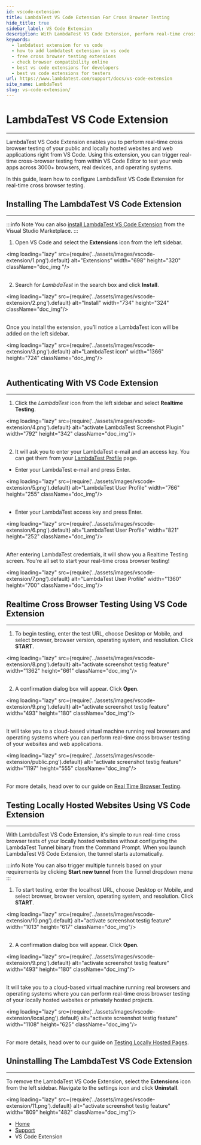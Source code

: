 ```yaml
---
id: vscode-extension
title: LambdaTest VS Code Extension For Cross Browser Testing
hide_title: true
sidebar_label: VS Code Extension
description: With LambdaTest VS Code Extension, perform real-time cross browser testing of your public and locally hosted web applications across 3000+ real, browsers, devices and OS combinations right from the VS Code Editor. 
keywords:
  - lambdatest extension for vs code
  - how to add lambdatest extension in vs code
  - free cross browser testing extensions
  - check browser compatibility online 
  - best vs code extensions for developers
  - best vs code extensions for testers
url: https://www.lambdatest.com/support/docs/vs-code-extension
site_name: LambdaTest
slug: vs-code-extension/
---
```


<script type="application/ld+json"
      dangerouslySetInnerHTML={{ __html: JSON.stringify({
       "@context": "https://schema.org",
        "@type": "BreadcrumbList",
        "itemListElement": [{
          "@type": "ListItem",
          "position": 1,
          "name": "LambdaTest",
          "item": "https://www.lambdatest.com"
        },{
          "@type": "ListItem",
          "position": 2,
          "name": "Support",
          "item": "https://www.lambdatest.com/support/docs/"
        },{
          "@type": "ListItem",
          "position": 3,
          "name": "WordPress Plugin",
          "item": "https://www.lambdatest.com/support/docs/vs-code-extension/"
        }]
      })
    }}
></script>

# LambdaTest VS Code Extension
---

LambdaTest VS Code Extension enables you to perform real-time cross browser testing of your public and locally hosted websites and web applications right from VS Code. Using this extension, you can trigger real-time cross-browser testing from within VS Code Editor to test your web apps across 3000+ browsers, real devices, and operating systems.

In this guide, learn how to configure LambdaTest VS Code Extension for real-time cross browser testing.

## Installing The LambdaTest VS Code Extension
---
:::info Note
You can also  <a href="https://marketplace.visualstudio.com/items?itemName=Lambdatest.LambdaTest-Cloud" >install LambdaTest VS Code Extension</a> from the Visual Studio Marketplace.
:::

1. Open VS Code and select the **Extensions** icon from the left sidebar.

<img loading="lazy" src={require('../assets/images/vscode-extension/1.png').default} alt="Extensions" width="698" height="320" className="doc_img "/><br/><br/>

2. Search for *LambdaTest* in the search box and click **Install**.

<img loading="lazy" src={require('../assets/images/vscode-extension/2.png').default} alt="Install" width="734" height="324" className="doc_img"/><br/><br/>

Once you install the extension, you’ll notice a LambdaTest icon will be added on the left sidebar.

<img loading="lazy" src={require('../assets/images/vscode-extension/3.png').default} alt="LambdaTest icon" width="1366" height="724" className="doc_img"/><br/><br/>

## Authenticating With VS Code Extension
---

1. Click the *LambdaTest* icon from the left sidebar and select **Realtime Testing**.

<img loading="lazy" src={require('../assets/images/vscode-extension/4.png').default} alt="activate LambdaTest Screenshot Plugin" width="792" height="342" className="doc_img"/><br/><br/>

2. It will ask you to enter your LambdaTest e-mail and an access key. You can get them from your [LambdaTest Profile](https://accounts.lambdatest.com/detail/profile) page.

* Enter your LambdaTest e-mail and press Enter.

<img loading="lazy" src={require('../assets/images/vscode-extension/5.png').default} alt="LambdaTest User Profile" width="766" height="255" className="doc_img"/><br/><br/>

* Enter your LambdaTest access key and press Enter.

<img loading="lazy" src={require('../assets/images/vscode-extension/6.png').default} alt="LambdaTest User Profile" width="821" height="252" className="doc_img"/><br/><br/>

After entering LambdaTest credentials, it will show you a Realtime Testing screen. You're all set to start your real-time cross browser testing!

<img loading="lazy" src={require('../assets/images/vscode-extension/7.png').default} alt="LambdaTest User Profile" width="1360" height="700" className="doc_img"/>

## Realtime Cross Browser Testing Using VS Code Extension
---

1. To begin testing, enter the test URL, choose Desktop or Mobile, and select browser, browser version, operating system, and resolution. Click **START**.

<img loading="lazy" src={require('../assets/images/vscode-extension/8.png').default} alt="activate screenshot testig feature" width="1362" height="661" className="doc_img"/><br/><br/>

2. A confirmation dialog box will appear. Click **Open**.

<img loading="lazy" src={require('../assets/images/vscode-extension/9.png').default} alt="activate screenshot testig feature" width="493" height="180" className="doc_img"/><br/><br/>

It will take you to a cloud-based virtual machine running real browsers and operating systems where you can perform real-time  cross browser testing of your websites and web applications. 

<img loading="lazy" src={require('../assets/images/vscode-extension/public.png').default} alt="activate screenshot testig feature" width="1197" height="555" className="doc_img"/><br/><br/>


For more details, head over to our guide on [Real Time Browser Testing](/support/docs/getting-started-with-desktop-browser-real-time-testing/).

## Testing Locally Hosted Websites Using VS Code Extension
---

With LambdaTest VS Code Extension, it's simple to run real-time cross browser tests of your locally hosted websites without configuring the LambdaTest Tunnel binary from the Command Prompt. When you launch LambdaTest VS Code Extension, the tunnel starts automatically. 

:::info Note
You can also trigger multiple tunnels based on your requirements by clicking **Start new tunnel** from the Tunnel dropdown menu
:::

1. To start testing, enter the localhost URL, choose Desktop or Mobile, and select browser, browser version, operating system, and resolution. Click **START**.

<img loading="lazy" src={require('../assets/images/vscode-extension/10.png').default} alt="activate screenshot testig feature" width="1013" height="617" className="doc_img"/><br/><br/>

2. A confirmation dialog box will appear. Click **Open**.

<img loading="lazy" src={require('../assets/images/vscode-extension/9.png').default} alt="activate screenshot testig feature" width="493" height="180" className="doc_img"/><br/><br/>

It will take you to a cloud-based virtual machine running real browsers and operating systems where you can perform real-time cross browser testing of your locally hosted websites or privately hosted projects.

<img loading="lazy" src={require('../assets/images/vscode-extension/local.png').default} alt="activate screenshot testig feature" width="1108" height="625" className="doc_img"/><br/><br/>


For more details, head over to our guide on [Testing Locally Hosted Pages](https://www.lambdatest.com/support/docs/testing-locally-hosted-pages/).

## Uninstalling The LambdaTest VS Code Extension
---

To remove the LambdaTest VS Code Extension, select the **Extensions** icon from the left sidebar. Navigate to the settings icon and click **Uninstall**.

<img loading="lazy" src={require('../assets/images/vscode-extension/11.png').default} alt="activate screenshot testig feature" width="809" height="482" className="doc_img"/>


<nav aria-label="breadcrumbs">
  <ul className="breadcrumbs">
    <li className="breadcrumbs__item">
      <a className="breadcrumbs__link" href="https://www.lambdatest.com">
        Home
      </a>
    </li>
    <li className="breadcrumbs__item">
      <a className="breadcrumbs__link" target="_self" href="https://www.lambdatest.com/support/docs/">
        Support
      </a>
    </li>
    <li className="breadcrumbs__item breadcrumbs__item--active">
      <span className="breadcrumbs__link">
        VS Code Extension
      </span>
    </li>
  </ul>
</nav>